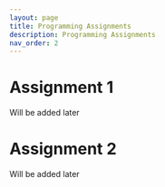 ```yaml
---
layout: page
title: Programming Assignments
description: Programming Assignments
nav_order: 2
---
```


# Assignment 1
Will be added later

# Assignment 2
Will be added later

